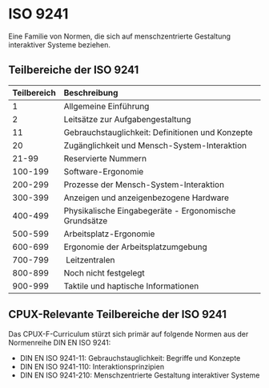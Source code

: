 # ISO 9241

Eine Familie von Normen, die sich auf menschzentrierte Gestaltung interaktiver
Systeme beziehen.

## Teilbereiche der ISO 9241

| Teilbereich | Beschreibung                                            |
|:------------|:--------------------------------------------------------|
| 1           | Allgemeine Einführung                                   |
| 2           | Leitsätze zur Aufgabengestaltung                        |
| 11          | Gebrauchstauglichkeit: Definitionen und Konzepte        |
| 20          | Zugänglichkeit und Mensch-System-Interaktion            |
| 21-99       | Reservierte Nummern                                     |
| 100-199     | Software-Ergonomie                                      |
| 200-299     | Prozesse der Mensch-System-Interaktion                  |
| 300-399     | Anzeigen und anzeigenbezogene Hardware                  |
| 400-499     | Physikalische Eingabegeräte - Ergonomische Grundsätze   |
| 500-599     | Arbeitsplatz-Ergonomie                                  |
| 600-699     | Ergonomie der Arbeitsplatzumgebung                      |
| 700-799     | Leitzentralen                                           |
| 800-899     | Noch nicht festgelegt                                   |
| 900-999     | Taktile und haptische Informationen                     |

## CPUX-Relevante Teilbereiche der ISO 9241

Das CPUX-F-Curriculum stürzt sich primär auf folgende Normen aus der Normenreihe
DIN EN ISO 9241:

- DIN EN ISO 9241-11: Gebrauchstauglichkeit: Begriffe und Konzepte
- DIN EN ISO 9241-110: Interaktionsprinzipien
- DIN EN ISO 9241-210: Menschzentrierte Gestaltung interaktiver Systeme
